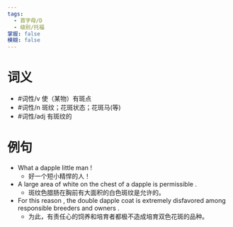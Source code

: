 ```yaml
---
tags:
  - 首字母/D
  - 级别/托福
掌握: false
模糊: false
---
```

# 词义
- #词性/v  使（某物）有斑点
- #词性/n  斑纹；花斑状态；花斑马(等)
- #词性/adj  有斑纹的
# 例句
- What a dapple little man !
	- 好一个短小精悍的人！
- A large area of white on the chest of a dapple is permissible .
	- 斑纹色腊肠在胸前有大面积的白色斑纹是允许的。
- For this reason , the double dapple coat is extremely disfavored among responsible breeders and owners .
	- 为此，有责任心的饲养和培育者都极不造成培育双色花斑的品种。
